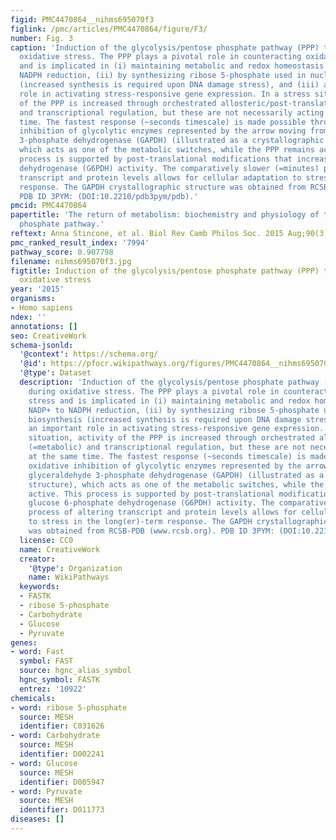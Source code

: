 ```yaml
---
figid: PMC4470864__nihms695070f3
figlink: /pmc/articles/PMC4470864/figure/F3/
number: Fig. 3
caption: 'Induction of the glycolysis/pentose phosphate pathway (PPP) transition during
  oxidative stress. The PPP plays a pivotal role in counteracting oxidative stress
  and is implicated in (i) maintaining metabolic and redox homeostasis via NADP+ to
  NADPH reduction, (ii) by synthesizing ribose 5-phosphate used in nucleotide biosynthesis
  (increased synthesis is required upon DNA damage stress), and (iii) an important
  role in activating stress-responsive gene expression. In a stress situation, activity
  of the PPP is increased through orchestrated allosteric/post-translational (=metabolic)
  and transcriptional regulation, but these are not necessarily acting at the same
  time. The fastest response (~seconds timescale) is made possible through oxidative
  inhibition of glycolytic enzymes represented by the arrow moving from glyceraldehyde
  3-phosphate dehydrogenase (GAPDH) (illustrated as a crystallographic structure),
  which acts as one of the metabolic switches, while the PPP remains active. This
  process is supported by post-translational modifications that increase glucose 6-phosphate
  dehydrogenase (G6PDH) activity. The comparatively slower (=minutes) process of altering
  transcript and protein levels allows for cellular adaptation to stress in the long(er)-term
  response. The GAPDH crystallographic structure was obtained from RCSB-PDB (www.rcsb.org).
  PDB ID 3PYM: (DOI:10.2210/pdb3pym/pdb).'
pmcid: PMC4470864
papertitle: 'The return of metabolism: biochemistry and physiology of the pentose
  phosphate pathway.'
reftext: Anna Stincone, et al. Biol Rev Camb Philos Soc. 2015 Aug;90(3):927-963.
pmc_ranked_result_index: '7994'
pathway_score: 0.907798
filename: nihms695070f3.jpg
figtitle: Induction of the glycolysis/pentose phosphate pathway (PPP) transition during
  oxidative stress
year: '2015'
organisms:
- Homo sapiens
ndex: ''
annotations: []
seo: CreativeWork
schema-jsonld:
  '@context': https://schema.org/
  '@id': https://pfocr.wikipathways.org/figures/PMC4470864__nihms695070f3.html
  '@type': Dataset
  description: 'Induction of the glycolysis/pentose phosphate pathway (PPP) transition
    during oxidative stress. The PPP plays a pivotal role in counteracting oxidative
    stress and is implicated in (i) maintaining metabolic and redox homeostasis via
    NADP+ to NADPH reduction, (ii) by synthesizing ribose 5-phosphate used in nucleotide
    biosynthesis (increased synthesis is required upon DNA damage stress), and (iii)
    an important role in activating stress-responsive gene expression. In a stress
    situation, activity of the PPP is increased through orchestrated allosteric/post-translational
    (=metabolic) and transcriptional regulation, but these are not necessarily acting
    at the same time. The fastest response (~seconds timescale) is made possible through
    oxidative inhibition of glycolytic enzymes represented by the arrow moving from
    glyceraldehyde 3-phosphate dehydrogenase (GAPDH) (illustrated as a crystallographic
    structure), which acts as one of the metabolic switches, while the PPP remains
    active. This process is supported by post-translational modifications that increase
    glucose 6-phosphate dehydrogenase (G6PDH) activity. The comparatively slower (=minutes)
    process of altering transcript and protein levels allows for cellular adaptation
    to stress in the long(er)-term response. The GAPDH crystallographic structure
    was obtained from RCSB-PDB (www.rcsb.org). PDB ID 3PYM: (DOI:10.2210/pdb3pym/pdb).'
  license: CC0
  name: CreativeWork
  creator:
    '@type': Organization
    name: WikiPathways
  keywords:
  - FASTK
  - ribose 5-phosphate
  - Carbohydrate
  - Glucose
  - Pyruvate
genes:
- word: Fast
  symbol: FAST
  source: hgnc_alias_symbol
  hgnc_symbol: FASTK
  entrez: '10922'
chemicals:
- word: ribose 5-phosphate
  source: MESH
  identifier: C031626
- word: Carbohydrate
  source: MESH
  identifier: D002241
- word: Glucose
  source: MESH
  identifier: D005947
- word: Pyruvate
  source: MESH
  identifier: D011773
diseases: []
---
```

